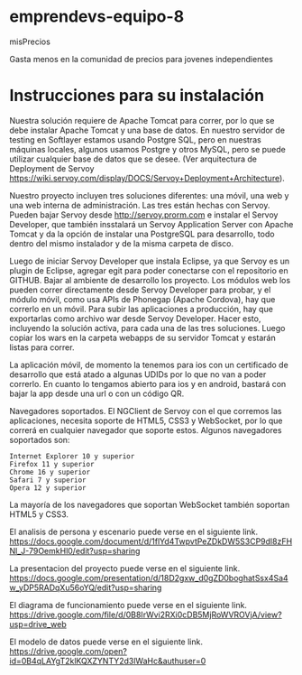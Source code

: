 # emprendevs-equipo-8

misPrecios

Gasta menos en la comunidad de precios para jovenes independientes

Instrucciones para su instalación
==========================================

Nuestra solución requiere de Apache Tomcat para correr, por lo que se debe instalar Apache Tomcat y una base de datos. En nuestro servidor de testing en Softlayer estamos usando Postgre SQL, pero en nuestras máquinas locales, algunos usamos Postgre y otros MySQL, pero se puede utilizar cualquier base de datos que se desee. (Ver arquitectura de Deployment de Servoy https://wiki.servoy.com/display/DOCS/Servoy+Deployment+Architecture).

Nuestro proyecto incluyen tres soluciones diferentes: una móvil, una web y una web interna de administración. Las tres están hechas con Servoy. Pueden bajar Servoy desde http://servoy.prorm.com e instalar el Servoy Developer, que también insstalará un Servoy Application Server con Apache Tomcat y da la opción de instalar una PostgreSQL para desarrollo, todo dentro del mismo instalador y de la misma carpeta de disco.

Luego de iniciar Servoy Developer que instala Eclipse, ya que Servoy es un plugin de Eclipse, agregar egit para poder conectarse con el repositorio en GITHUB. Bajar al ambiente de desarrollo los proyecto. Los módulos web los pueden correr directamente desde Servoy Developer para probar, y el módulo móvil, como usa APIs de Phonegap (Apache Cordova), hay que correrlo en un móvil. Para subir las aplicaciones a producción, hay que exportarlas como archivo war desde Servoy Developer. Hacer esto, incluyendo la solución activa, para cada una de las tres soluciones. Luego copiar los wars en la carpeta webapps de su servidor Tomcat y estarán listas para correr. 

La aplicación móvil, de momento la tenemos para ios con un certificado de desarrollo que está atado a algunas UDIDs por lo que no van a poder correrlo. En cuanto lo tengamos abierto para ios y en android, bastará con bajar la app desde una url o con un código QR.

Navegadores soportados. El NGClient de Servoy con el que corremos las aplicaciones, necesita soporte de HTML5, CSS3 y WebSocket, por lo que correrá en cualquier navegador que soporte estos. Algunos navegadores soportados son:

    Internet Explorer 10 y superior
    Firefox 11 y superior
    Chrome 16 y superior
    Safari 7 y superior
    Opera 12 y superior

La mayoría de los navegadores que soportan WebSocket también soportan HTML5 y CSS3. 

El analisis de persona y escenario puede verse en el siguiente link.
https://docs.google.com/document/d/1flYd4TwpvtPeZDkDW5S3CP9dl8zFHNl_J-79OemkHl0/edit?usp=sharing

La presentacion del proyecto puede verse en el siguiente link.
https://docs.google.com/presentation/d/18D2gxw_d0gZD0boghatSsx4Sa4w_yDP5RADqXu56oYQ/edit?usp=sharing

El diagrama de funcionamiento puede verse en el siguiente link.
https://drive.google.com/file/d/0B8IrWvi2RXi0cDB5MjRoWVROVjA/view?usp=drive_web

El modelo de datos puede verse en el siguiente link.
https://drive.google.com/open?id=0B4qLAYgT2klKQXZYNTY2d3lWaHc&authuser=0


